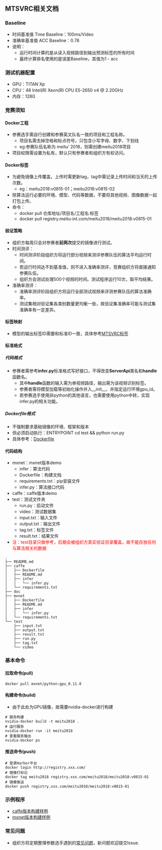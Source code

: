 ## MTSVRC相关文档

### Baseline
* 时间基准值 Time Baseline：100ms/Video
* 准确率基准值 ACC Baseline：0.78
* 说明：
    - 运行时间计算的是从读入视频路径到输出预测标签的所有时间
    - 最终计算排名使用的是误差Baseline，其值为1 - acc

### 测试机器配置
* GPU：TITAN Xp
* CPU：48 Intel(R) Xeon(R) CPU E5-2650 v4 @ 2.20GHz
* 内存：128G

### 竞赛须知
#### Docker工程
* 参赛选手需自行创建和参赛英文队名一致的项目和工程名称。
    - 项目名需去掉空格和标点符号，只包含小写字母、数字、下划线
    - eg:参赛队伍名称为 meitu’ 2018，则需创建meitu2018项目
* 项目权限需设置为私有，默认只有参赛者和组织方有权访问。
    
#### Docker标签
* 为避免镜像上传覆盖，上传时需更新tag，tag中需记录上传时间和当天的上传次数。
    - eg：meitu2018:v0815-01；meitu2018:v0815-02
* 除算法运行必要的环境、模型、代码等数据，不要将其他视频、图像数据一起打包上传。
* 命令：
    - docker pull 仓库地址/项目名/工程名:标签
    - docker pull registry.meitu-int.com/meitu2018/meitu2018:v0815-01
 
#### 验证策略
* 组织方每周只会对参赛者**前两次**提交的镜像进行测试。
* 时间测评：
    - 时间测评阶段组织方将运行部分视频来测评参赛队伍的算法平均运行时间。
    - 若运行时间达不到基准值，则不进入准确率测评，竞赛组织方将直接通知参赛队伍。
    - 组织方会测试处理500个视频的时间。测试程序运行10次，取平均结果。
* 准确率测评：
    - 准确率测评阶段组织方将运行全部测试视频来评测参赛队伍的算法准确率。
    - 测试集相对验证集各类别数量更均衡一些，故验证集准确率可能与测试集准确率有一定差异。

#### 标签映射
* 模型的输出标签ID需要和标准ID一致，具体参考[MTSVRC标签](doc/Tag.md)


#### 标准格式
##### 代码格式
* 参赛者需参考**infer.py**标准格式写好接口，不得改变**ServerApi**类名和**handle**函数名。
    - 其中**handle**函数的输入需为单视频路径，输出需为该视频识别标签。
    - 参赛者需将模型加载等初始化操作并入__init__，并指定运行环境gpu_id。
    - 若参赛选手使用非python的其他语言，也需要使用python中转，实现infer.py的相关功能。
##### Dockerfile格式
* 不强制要求基础镜像的环境、框架和版本
* 但必须启动执行：ENTRYPOINT cd test && python run.py
* 具体参考：[Dockerfile](mxnet/Dockerfile)
    
#### 代码结构
* mxnet：mxnet版本demo
    - infer：算法代码
    - Dockerfile：构建文档
    - requirements.txt：pip安装文件
  - infer.py：算法接口代码
* caffe：caffe版本demo
* test：测试文件夹
    - run.py：启动文件
	- video：测试数据集
    - input.txt：输入文件
    - output.txt：输出文件
    - tag.txt：标签文件
    - result.txt：结果文件
* <font color="red">注：test目录只做参考，后期会被组织方真实验证目录覆盖，故不能存放任何与算法相关的数据</font>

```
.
├── README.md
├── caffe
│   ├── Dockerfile
│   ├── README.md
│   ├── infer
│   │   └── infer.py
│   └── requirements.txt
├── doc
├── mxnet
│   ├── Dockerfile
│   ├── README.md
│   ├── infer
│   │   └── infer.py
│   └── requirements.txt
└── test
    ├── input.txt
    ├── output.txt
    ├── result.txt
    ├── run.py
    ├── tag.txt
    └── video
```

### 基本命令
#### 拉取命令(pull)
```
docker pull mxnet/python:gpu_0.11.0
```

#### 构建命令(build)
* 由于此处为GPU镜像，故需要nvidia-docker进行构建

```
# 服务构建
nvidia-docker build -t meitu2018 .
# 运行服务
nvidia-docker run -it meitu2018
# 查看服务输出
nvidia-docker ps
```

#### 推送命令(push)
```
# 登录Harbor平台
docker login http://registry.xxx.com/ 
# 镜像打标记    				
docker tag meitu2018 registry.xxx.com/meitu2018/meitu2018:v0815-01
# 镜像推送   	
docker push registry.xxx.com/meitu2018/meitu2018:v0815-01		
```

### 示例程序
* [caffe版本构建样例](caffe/README.md)
* [mxnet版本构建样例](mxnet/README.md)


### 常见问题
* 组织方将定期整理参数选手遇到的[常见问题](doc/FAQ.md)，新问题欢迎提交Issue.